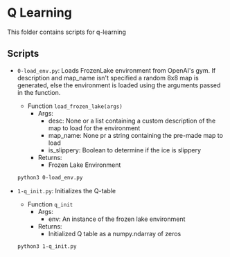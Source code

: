 # Q Learning

This folder contains scripts for q-learning 

## Scripts

- `0-load_env.py`: Loads FrozenLake environment from OpenAI's gym. If description and map_name isn't specified a random 8x8 map is generated, else the environment is loaded using the arguments passed in the function.
    - Function `load_frozen_lake(args)`
        - Args:
            - desc: None or a list containing a custom description of the map to load for the environment
            - map_name: None pr a string containing the pre-made map to load
            - is_slippery: Boolean to determine if the ice is slippery
        - Returns:
            - Frozen Lake Environment
    ```bash
    python3 0-load_env.py
    ```

- `1-q_init.py`: Initializes the Q-table
    - Function `q_init`
        - Args:
            - env: An instance of the frozen lake environment
        - Returns:
            - Initialized Q table as a numpy.ndarray of zeros
    ```bash
    python3 1-q_init.py
    ```